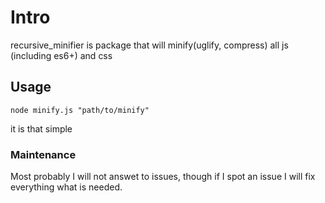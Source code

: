 # Intro
recursive_minifier is package that will minify(uglify, compress) all js (including es6+) and css
## Usage
```
node minify.js "path/to/minify"
```
it is that simple
### Maintenance
Most probably I will not answet to issues, though if I spot an issue I will fix everything what is needed.
